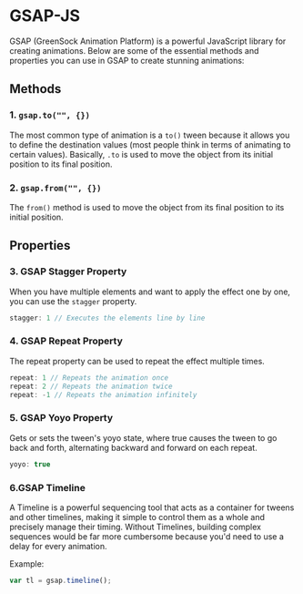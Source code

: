 # GSAP-JS

GSAP (GreenSock Animation Platform) is a powerful JavaScript library for creating animations. Below are some of the essential methods and properties you can use in GSAP to create stunning animations:

## Methods

### 1. `gsap.to("", {})`

The most common type of animation is a `to()` tween because it allows you to define the destination values (most people think in terms of animating to certain values). Basically, `.to` is used to move the object from its initial position to its final position.

### 2. `gsap.from("", {})`

The `from()` method is used to move the object from its final position to its initial position.

## Properties

### 3. GSAP Stagger Property

When you have multiple elements and want to apply the effect one by one, you can use the `stagger` property. 

```javascript
stagger: 1 // Executes the elements line by line
```

### 4. GSAP Repeat Property
The repeat property can be used to repeat the effect multiple times.
```javascript
repeat: 1 // Repeats the animation once
repeat: 2 // Repeats the animation twice
repeat: -1 // Repeats the animation infinitely
```

### 5. GSAP Yoyo Property
Gets or sets the tween's yoyo state, where true causes the tween to go back and forth, alternating backward and forward on each repeat.

```javascript 
yoyo: true
```

### 6.GSAP Timeline
A Timeline is a powerful sequencing tool that acts as a container for tweens and other timelines, making it simple to control them as a whole and precisely manage their timing. Without Timelines, building complex sequences would be far more cumbersome because you'd need to use a delay for every animation.

Example:
```javascript
var tl = gsap.timeline();
```

